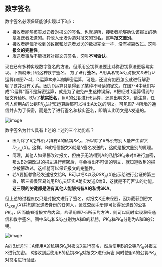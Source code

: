 ## 数字签名
数字签名必须保证能够实现以下3点：
* 接收者能够核实发送者对报文的签名。也就是所，接收者能够确认该报文的确是发送者发送的。其他人无法伪造对报文的签名。这叫**报文鉴别**。
* 接收者确信所收到的数据和发送者发送的数据完全一样，没有被篡改过。这叫**报文的完整性**。
* 发送者事后不能抵赖对报文的签名，这叫**不可否认**。

现在已有多种实现数字签名的方法。但采用公钥算法要比对称密钥算法更容易实现。下面就来介绍这种数字签名。
为了进行**签名**，A用其私钥$SK_A$对报文X进行D运算(如图7-4)，D运算本来叫做解密运算，可是，还没有加密怎么就进行解密呢？这并没有关系。因为D运算只是得到了某种不可读的密文。在图7-4中我们写成”D运算“而不是解密运算，就是为了避免产生这种误解。A把经过D运算得到的密文传给B。B为了**核实签名**，用A的公钥进行E运算，还原出明文X。请注意，任何人使用A的公钥$PK_A$进行E运算后都可以得出A发送的明文。可见图7-4所示的通信并非为了保密，而是为了进行签名和核实签名，即确认此明文是A发送的。

![image](https://img2020.cnblogs.com/blog/2361214/202109/2361214-20210916115637873-1724547400.png)

数字签名为什么具有上述的上述的三个功能点？
* 因为除了A之外没人持有A的私钥$SK_A$。所以除了A外没有别人能产生密文$D_{SK_A}(X)$。这样，B就相信报文X就是A签名发送的，这就是报文鉴别的原理。
* 同理，其他人如果篡改过报文，但由于无法得到A的私钥$SK_A$来对X进行加密，那么B对篡改过的报文进行解密后，将会得出不可读的明文，就知道收到的报文被篡改过。这样就可以保证报文的完整性。
* 若A要抵赖曾经发送报文给B，B可以把X以及$DSK_A(X)$出示给进行公证的第三者，第三者很容易的用$PK_A$去证实A确实发送X给B，这就是不可否认的功能。**这三项的关键都是没有其他人能够持有A的私钥SKA**。

但上述的过程仅仅只是对报文进行了签名，对报文X还未保密，因为截获到密文$D_{SXK_A}(X)$并知道发送者身份的任何人，通过查阅手册即可获得发送者的公钥$PK_A$，因而能知道报文的内容，若采用图7-5所示的方法，则可以同时实现秘密通信和数字签名。图中$SK_A$和$SK_B$分别为A和B的私钥，$PK_A$和$PK_B$分别为A和B的公钥。

![image](https://img2020.cnblogs.com/blog/2361214/202109/2361214-20210916115650697-1539814278.png)

A向B发送时：A使用A的私钥$SK_A$对报文X进行签名，然后使用B的公钥$PK_B$对报文X进行加密。
B接收到后使用B的私钥$SK_B$对报文X进行解密,同时使用A的公钥$PK_A$对签名进行验证。
